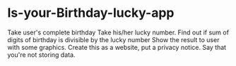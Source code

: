 # Is-your-Birthday-lucky-app

Take user's complete birthday
Take his/her lucky number.
Find out if sum of digits of birthday is divisible by the lucky number
Show the result to user with some graphics.
Create this as a website, put a privacy notice. Say that you're not storing data.
